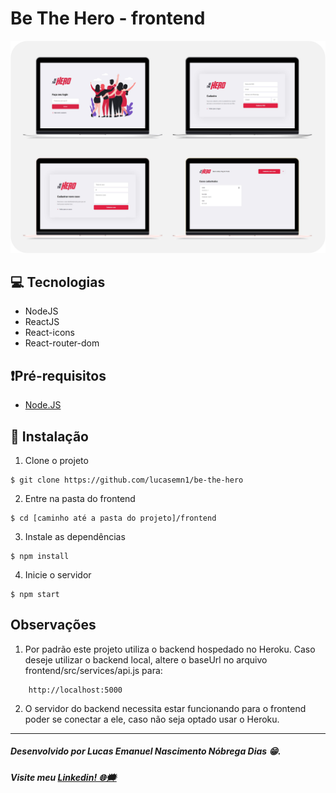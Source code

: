 # Be The Hero - frontend

![Frontend do Be The Hero](https://raw.githubusercontent.com/lucasemn1/be-the-hero/master/frontend/public/frontend.jpg)

## 💻 Tecnologias 
* NodeJS
* ReactJS
* React-icons
* React-router-dom

## ❗Pré-requisitos
* [Node.JS](https://nodejs.org/en/)

## 📝 Instalação

1. Clone o projeto
```
$ git clone https://github.com/lucasemn1/be-the-hero
```

2. Entre na pasta do frontend
```
$ cd [caminho até a pasta do projeto]/frontend
```

3. Instale as dependências
```
$ npm install
```

4. Inicie o servidor 
```
$ npm start
```

## Observações

1. Por padrão este projeto utiliza o backend hospedado no Heroku. Caso deseje utilizar o backend local, altere o baseUrl no arquivo frontend/src/services/api.js para:

````
    http://localhost:5000
````

2. O servidor do backend necessita estar funcionando para o frontend poder se conectar a ele, caso não seja optado usar o Heroku.

<hr/>

##### Desenvolvido por Lucas Emanuel Nascimento Nóbrega Dias 😁.
##### Visite meu [Linkedin! 🌐🗯](https://www.linkedin.com/in/lucas-emn/) 